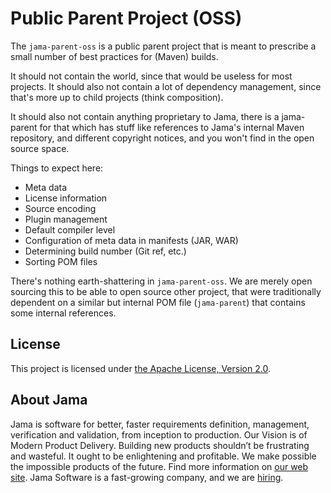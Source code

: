 # Public Parent Project (OSS)

The `jama-parent-oss` is a public parent project that is meant to prescribe a small number of best practices for (Maven)
builds.

It should not contain the world, since that would be useless for most projects. It should also not contain a lot of
dependency management, since that's more up to child projects (think composition).

It should also not contain anything proprietary to Jama, there is a jama-parent for that which has stuff like references
to Jama's internal Maven repository, and different copyright notices, and you won't find in the open source space.

Things to expect here:

 - Meta data
 - License information
 - Source encoding
 - Plugin management
 - Default compiler level
 - Configuration of meta data in manifests (JAR, WAR)
 - Determining build number (Git ref, etc.)
 - Sorting POM files
 
There's nothing earth-shattering in `jama-parent-oss`. We are merely open sourcing this to be able to open source other
project, that were traditionally dependent on a similar but internal POM file (`jama-parent`) that contains some
internal references.

## License

This project is licensed under [the Apache License, Version 2.0](https://www.apache.org/licenses/LICENSE-2.0.txt).

## About Jama

Jama is software for better, faster requirements definition, management, verification and validation, from inception to
production. Our Vision is of Modern Product Delivery. Building new products shouldn’t be frustrating and wasteful. It
ought to be enlightening and profitable. We make possible the impossible products of the future. Find more information
on [our web site](http://www.jamasoftware.com/). Jama Software is a fast-growing company, and we are
[hiring](http://www.jamasoftware.com/company/careers/).
